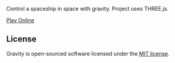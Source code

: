Control a spaceship in space with gravity. Project uses THREE.js.

[Play Online](http://n4no.com/projects/gravity/)

## License

Gravity is open-sourced software licensed under the [MIT license](http://opensource.org/licenses/MIT).
